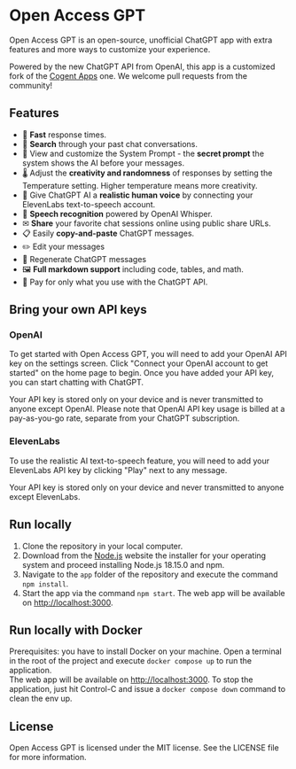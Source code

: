 # Open Access GPT

Open Access GPT is an open-source, unofficial ChatGPT app with extra features and more ways to customize your experience.

Powered by the new ChatGPT API from OpenAI, this app is a customized fork of the [Cogent Apps](https://github.com/cogentapps/chat-with-gpt) one. We welcome pull requests from the community!

## Features

-   🚀 **Fast** response times.
-   🔎 **Search** through your past chat conversations.
-   📄 View and customize the System Prompt - the **secret prompt** the system shows the AI before your messages.
-   🌡 Adjust the **creativity and randomness** of responses by setting the Temperature setting. Higher temperature means more creativity.
-   💬 Give ChatGPT AI a **realistic human voice** by connecting your ElevenLabs text-to-speech account.
-   🎤 **Speech recognition** powered by OpenAI Whisper.
-   ✉ **Share** your favorite chat sessions online using public share URLs.
-   📋 Easily **copy-and-paste** ChatGPT messages.
-   ✏️ Edit your messages
-   🔁 Regenerate ChatGPT messages
-   🖼 **Full markdown support** including code, tables, and math.
-   🫰 Pay for only what you use with the ChatGPT API.

## Bring your own API keys

### OpenAI

To get started with Open Access GPT, you will need to add your OpenAI API key on the settings screen. Click "Connect your OpenAI account to get started" on the home page to begin. Once you have added your API key, you can start chatting with ChatGPT.

Your API key is stored only on your device and is never transmitted to anyone except OpenAI. Please note that OpenAI API key usage is billed at a pay-as-you-go rate, separate from your ChatGPT subscription.

### ElevenLabs

To use the realistic AI text-to-speech feature, you will need to add your ElevenLabs API key by clicking "Play" next to any message.

Your API key is stored only on your device and never transmitted to anyone except ElevenLabs.

## Run locally

1. Clone the repository in your local computer.
2. Download from the [Node.js](https://nodejs.org/en) website the installer for your operating system and proceed installing  Node.js 18.15.0 and npm.
3. Navigate to the `app` folder of the repository and execute the command `npm install`.
4. Start the app via the command `npm start`. The web app will be available on [http://localhost:3000](http://localhost:3000).

## Run locally with Docker
Prerequisites: you have to install Docker on your machine.
Open a terminal in the root of the project and execute `docker compose up` to run the application.   
The web app will be available on [http://localhost:3000](http://localhost:3000).
To stop the application, just hit Control-C and issue a `docker compose down` command to clean the env up.

## License

Open Access GPT is licensed under the MIT license. See the LICENSE file for more information.

